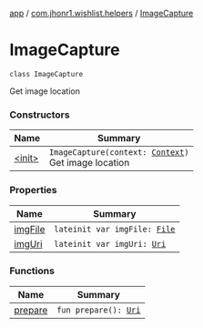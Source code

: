 [app](../../index.md) / [com.jhonr1.wishlist.helpers](../index.md) / [ImageCapture](./index.md)

# ImageCapture

`class ImageCapture`

Get image location

### Constructors

| Name | Summary |
|---|---|
| [&lt;init&gt;](-init-.md) | `ImageCapture(context: `[`Context`](https://developer.android.com/reference/android/content/Context.html)`)`<br>Get image location |

### Properties

| Name | Summary |
|---|---|
| [imgFile](img-file.md) | `lateinit var imgFile: `[`File`](https://developer.android.com/reference/java/io/File.html) |
| [imgUri](img-uri.md) | `lateinit var imgUri: `[`Uri`](https://developer.android.com/reference/android/net/Uri.html) |

### Functions

| Name | Summary |
|---|---|
| [prepare](prepare.md) | `fun prepare(): `[`Uri`](https://developer.android.com/reference/android/net/Uri.html) |
